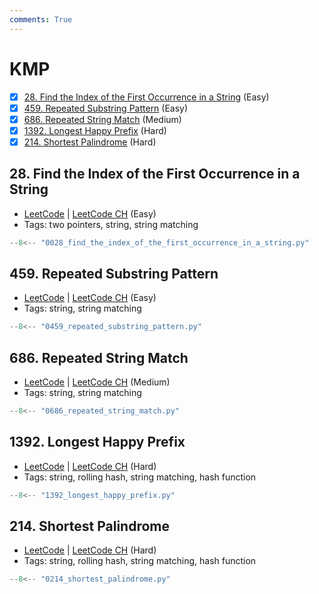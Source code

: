```yaml
---
comments: True
---
```


# KMP

- [x] [28. Find the Index of the First Occurrence in a String](https://leetcode.cn/problems/find-the-index-of-the-first-occurrence-in-a-string/) (Easy)
- [x] [459. Repeated Substring Pattern](https://leetcode.cn/problems/repeated-substring-pattern/) (Easy)
- [x] [686. Repeated String Match](https://leetcode.cn/problems/repeated-string-match/) (Medium)
- [x] [1392. Longest Happy Prefix](https://leetcode.cn/problems/longest-happy-prefix/) (Hard)
- [x] [214. Shortest Palindrome](https://leetcode.cn/problems/shortest-palindrome/) (Hard)

## 28. Find the Index of the First Occurrence in a String

-   [LeetCode](https://leetcode.com/problems/find-the-index-of-the-first-occurrence-in-a-string/) | [LeetCode CH](https://leetcode.cn/problems/find-the-index-of-the-first-occurrence-in-a-string/) (Easy)
-   Tags: two pointers, string, string matching

```python title="28. Find the Index of the First Occurrence in a String - Python Solution"
--8<-- "0028_find_the_index_of_the_first_occurrence_in_a_string.py"
```

## 459. Repeated Substring Pattern

-   [LeetCode](https://leetcode.com/problems/repeated-substring-pattern/) | [LeetCode CH](https://leetcode.cn/problems/repeated-substring-pattern/) (Easy)
-   Tags: string, string matching

```python title="459. Repeated Substring Pattern - Python Solution"
--8<-- "0459_repeated_substring_pattern.py"
```

## 686. Repeated String Match

-   [LeetCode](https://leetcode.com/problems/repeated-string-match/) | [LeetCode CH](https://leetcode.cn/problems/repeated-string-match/) (Medium)
-   Tags: string, string matching

```python title="686. Repeated String Match - Python Solution"
--8<-- "0686_repeated_string_match.py"
```

## 1392. Longest Happy Prefix

-   [LeetCode](https://leetcode.com/problems/longest-happy-prefix/) | [LeetCode CH](https://leetcode.cn/problems/longest-happy-prefix/) (Hard)
-   Tags: string, rolling hash, string matching, hash function

```python title="1392. Longest Happy Prefix - Python Solution"
--8<-- "1392_longest_happy_prefix.py"
```

## 214. Shortest Palindrome

-   [LeetCode](https://leetcode.com/problems/shortest-palindrome/) | [LeetCode CH](https://leetcode.cn/problems/shortest-palindrome/) (Hard)
-   Tags: string, rolling hash, string matching, hash function

```python title="214. Shortest Palindrome - Python Solution"
--8<-- "0214_shortest_palindrome.py"
```
